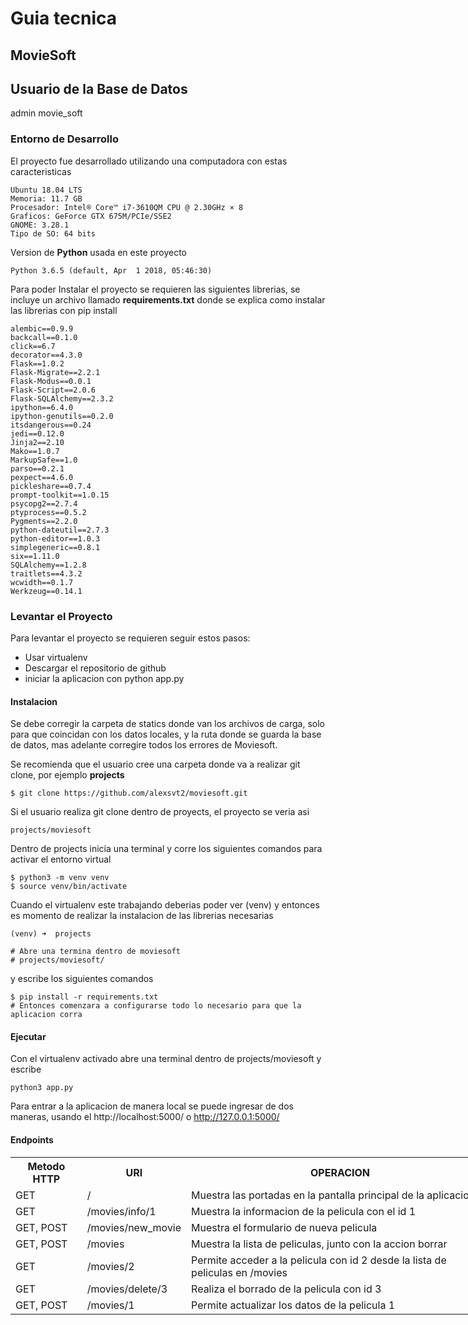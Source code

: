 # Guia tecnica

## MovieSoft


## Usuario de la Base de Datos

admin
movie_soft


### Entorno de Desarrollo

El proyecto fue desarrollado utilizando una computadora con estas caracteristicas

```
Ubuntu 18.04 LTS
Memoria: 11.7 GB
Procesador: Intel® Core™ i7-3610QM CPU @ 2.30GHz × 8
Graficos: GeForce GTX 675M/PCIe/SSE2
GNOME: 3.28.1
Tipo de SO: 64 bits
```

Version de **Python** usada en este proyecto
```
Python 3.6.5 (default, Apr  1 2018, 05:46:30)
```

Para poder Instalar el proyecto se requieren las siguientes librerias, se incluye un archivo llamado **requirements.txt** donde se explica como instalar las librerias con pip install

```
alembic==0.9.9  
backcall==0.1.0  
click==6.7  
decorator==4.3.0  
Flask==1.0.2  
Flask-Migrate==2.2.1  
Flask-Modus==0.0.1  
Flask-Script==2.0.6  
Flask-SQLAlchemy==2.3.2  
ipython==6.4.0  
ipython-genutils==0.2.0  
itsdangerous==0.24  
jedi==0.12.0  
Jinja2==2.10  
Mako==1.0.7  
MarkupSafe==1.0  
parso==0.2.1  
pexpect==4.6.0  
pickleshare==0.7.4  
prompt-toolkit==1.0.15  
psycopg2==2.7.4  
ptyprocess==0.5.2  
Pygments==2.2.0  
python-dateutil==2.7.3  
python-editor==1.0.3  
simplegeneric==0.8.1  
six==1.11.0  
SQLAlchemy==1.2.8  
traitlets==4.3.2  
wcwidth==0.1.7  
Werkzeug==0.14.1  
```

### Levantar el Proyecto

Para levantar el proyecto se requieren seguir estos pasos:

- Usar virtualenv
- Descargar el repositorio de github
- iniciar la aplicacion con python app.py

#### Instalacion

Se debe corregir la carpeta de statics donde van los archivos de carga, solo para que coincidan con los datos locales, y la ruta donde se guarda la base de datos, mas adelante corregire todos los errores de Moviesoft.

Se recomienda que el usuario cree una carpeta donde va a realizar git clone, por ejemplo **projects**

```
$ git clone https://github.com/alexsvt2/moviesoft.git
```

Si el usuario realiza git clone dentro de proyects, el proyecto se veria asi
```
projects/moviesoft
```
Dentro de projects inicia una terminal y corre los siguientes comandos para activar el entorno virtual
```
$ python3 -m venv venv
$ source venv/bin/activate
```
Cuando el virtualenv este trabajando deberias poder ver (venv) y entonces es momento de realizar la instalacion de las librerias necesarias
```
(venv) ➜  projects
```

```
# Abre una termina dentro de moviesoft
# projects/moviesoft/
```
y escribe los siguientes comandos

```
$ pip install -r requirements.txt
# Entonces comenzara a configurarse todo lo necesario para que la aplicacion corra
```

#### Ejecutar

Con el virtualenv activado abre una terminal dentro de projects/moviesoft y escribe

```
python3 app.py
```

Para entrar a la aplicacion de manera local se puede ingresar de dos maneras, usando el http://localhost:5000/ o http://127.0.0.1:5000/


#### Endpoints

<table style="undefined;table-layout: fixed; width: 774px">
  <tr>
    <th>Metodo HTTP</th>
    <th>URI</th>
    <th>OPERACION</th>
  </tr>
  <tr>
    <td>GET</td>
    <td>/</td>
    <td>Muestra las portadas en la pantalla principal de la aplicacion</td>
  </tr>
  <tr>
    <td>GET</td>
    <td>/movies/info/1<br></td>
    <td>Muestra la informacion de la pelicula con el id 1</td>
  </tr>
  <tr>
    <td>GET, POST</td>
    <td>/movies/new_movie<br></td>
    <td>Muestra el formulario de nueva pelicula</td>
  </tr>
  <tr>
    <td>GET, POST</td>
    <td>/movies</td>
    <td>Muestra la lista de peliculas, junto con la accion borrar</td>
  </tr>
  <tr>
    <td>GET</td>
    <td>/movies/2</td>
    <td>Permite acceder a la pelicula con id 2 desde la lista de peliculas en /movies</td>
  </tr>
  <tr>
    <td>GET</td>
    <td>/movies/delete/3<br></td>
    <td>Realiza el borrado de la pelicula con id 3</td>
  </tr>
  <tr>
    <td>GET, POST</td>
    <td>/movies/1</td>
    <td>Permite actualizar los datos de la pelicula 1</td>
  </tr>
</table>
